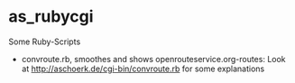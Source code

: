 as_rubycgi
==========

Some Ruby-Scripts

* convroute.rb, smoothes and shows openrouteservice.org-routes: 
Look at http://aschoerk.de/cgi-bin/convroute.rb for some explanations 